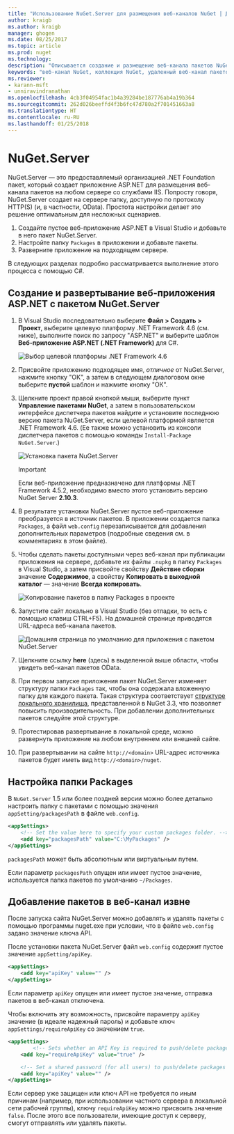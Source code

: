 ```yaml
---
title: "Использование NuGet.Server для размещения веб-каналов NuGet | Документы Майкрософт"
author: kraigb
ms.author: kraigb
manager: ghogen
ms.date: 08/25/2017
ms.topic: article
ms.prod: nuget
ms.technology: 
description: "Описывается создание и размещение веб-канала пакетов NuGet на любом сервере со службами IIS с помощью NuGet.Server для предоставления доступа к пакетам по протоколам HTTP и OData."
keywords: "веб-канал NuGet, коллекция NuGet, удаленный веб-канал пакетов, NuGet.Server"
ms.reviewer:
- karann-msft
- unniravindranathan
ms.openlocfilehash: 4cb3f04954fac1b4a39284be187776ab4a19b364
ms.sourcegitcommit: 262d026beeffd4f3b6fc47d780a2f701451663a8
ms.translationtype: HT
ms.contentlocale: ru-RU
ms.lasthandoff: 01/25/2018
---
```

# <a name="nugetserver"></a>NuGet.Server

NuGet.Server — это предоставляемый организацией .NET Foundation пакет, который создает приложение ASP.NET для размещения веб-канала пакетов на любом сервере со службами IIS. Попросту говоря, NuGet.Server создает на сервере папку, доступную по протоколу HTTP(S) (и, в частности, OData). Простота настройки делает это решение оптимальным для несложных сценариев.

1. Создайте пустое веб-приложение ASP.NET в Visual Studio и добавьте в него пакет NuGet.Server.
1. Настройте папку `Packages` в приложении и добавьте пакеты.
1. Разверните приложение на подходящем сервере.

В следующих разделах подробно рассматривается выполнение этого процесса с помощью C#.

## <a name="create-and-deploy-an-aspnet-web-application-with-nugetserver"></a>Создание и развертывание веб-приложения ASP.NET с пакетом NuGet.Server

1. В Visual Studio последовательно выберите **Файл > Создать > Проект**, выберите целевую платформу .NET Framework 4.6 (см. ниже), выполните поиск по запросу "ASP.NET" и выберите шаблон **Веб-приложение ASP.NET (.NET Framework)** для C#.

    ![Выбор целевой платформы .NET Framework 4.6](media/Hosting_01-NuGet.Server-Set4.6.png)

1. Присвойте приложению подходящее имя, *отличное* от NuGet.Server, нажмите кнопку "ОК", а затем в следующем диалоговом окне выберите **пустой** шаблон и нажмите кнопку "ОК".

1. Щелкните проект правой кнопкой мыши, выберите пункт **Управление пакетами NuGet**, а затем в пользовательском интерфейсе диспетчера пакетов найдите и установите последнюю версию пакета NuGet.Server, если целевой платформой является .NET Framework 4.6. (Ее также можно установить из консоли диспетчера пакетов с помощью команды `Install-Package NuGet.Server`.)

    ![Установка пакета NuGet.Server](media/Hosting_02-NuGet.Server-Package.png)

    > [!Important]
    > Если веб-приложение предназначено для платформы .NET Framework 4.5.2, необходимо вместо этого установить версию NuGet Server **2.10.3**.

1. В результате установки NuGet.Server пустое веб-приложение преобразуется в источник пакетов. В приложении создается папка `Packages`, а файл `web.config` перезаписывается для добавления дополнительных параметров (подробные сведения см. в комментариях в этом файле).

1. Чтобы сделать пакеты доступными через веб-канал при публикации приложения на сервере, добавьте их файлы `.nupkg` в папку `Packages` в Visual Studio, а затем присвойте свойству **Действие сборки** значение **Содержимое**, а свойству **Копировать в выходной каталог** — значение **Всегда копировать**.

    ![Копирование пакетов в папку Packages в проекте](media/Hosting_03-NuGet.Server-Package-Folder.png)

1. Запустите сайт локально в Visual Studio (без отладки, то есть с помощью клавиш CTRL+F5). На домашней странице приводятся URL-адреса веб-канала пакетов.

    ![Домашняя страница по умолчанию для приложения с пакетом NuGet.Server](media/Hosting_04-NuGet.Server-FeedHomePage.png)

1. Щелкните ссылку **here** (здесь) в выделенной выше области, чтобы увидеть веб-канал пакетов OData.

1. При первом запуске приложения пакет NuGet.Server изменяет структуру папки `Packages` так, чтобы она содержала вложенную папку для каждого пакета. Такая структура соответствует [структуре локального хранилища](http://blog.nuget.org/20151118/nuget-3.3.html#folder-based-repository-commands), представленной в NuGet 3.3, что позволяет повысить производительность. При добавлении дополнительных пакетов следуйте этой структуре.

1. Протестировав развертывание в локальной среде, можно развернуть приложение на любом внутреннем или внешней сайте.
1. При развертывании на сайте `http://<domain>` URL-адрес источника пакетов будет иметь вид `http://<domain>/nuget`.

## <a name="configuring-the-packages-folder"></a>Настройка папки Packages

В `NuGet.Server` 1.5 или более поздней версии можно более детально настроить папку с пакетами с помощью значения `appSetting/packagesPath` в файле `web.config`.

```xml
<appSettings>
    <!-- Set the value here to specify your custom packages folder. -->
    <add key="packagesPath" value="C:\MyPackages" />
</appSettings>
```

`packagesPath` может быть абсолютным или виртуальным путем.

Если параметр `packagesPath` опущен или имеет пустое значение, используется папка пакетов по умолчанию `~/Packages`.

## <a name="adding-packages-to-the-feed-externally"></a>Добавление пакетов в веб-канал извне

После запуска сайта NuGet.Server можно добавлять и удалять пакеты с помощью программы nuget.exe при условии, что в файле `web.config` задано значение ключа API.

После установки пакета NuGet.Server файл `web.config` содержит пустое значение `appSetting/apiKey`.

```xml
<appSettings>
    <add key="apiKey" value="" />
</appSettings>
```

Если параметр `apiKey` опущен или имеет пустое значение, отправка пакетов в веб-канал отключена.

Чтобы включить эту возможность, присвойте параметру `apiKey` значение (в идеале надежный пароль) и добавьте ключ `appSettings/requireApiKey` со значением `true`.

```xml
<appSettings>
        <!-- Sets whether an API Key is required to push/delete packages -->
    <add key="requireApiKey" value="true" />

    <!-- Set a shared password (for all users) to push/delete packages -->
    <add key="apiKey" value="" />
</appSettings>
```

Если сервер уже защищен или ключ API не требуется по иным причинам (например, при использовании частного сервера в локальной сети рабочей группы), ключу `requireApiKey` можно присвоить значение `false`. После этого все пользователи, имеющие доступ к серверу, смогут отправлять или удалять пакеты.